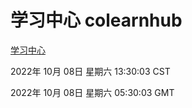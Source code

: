 # 学习中心 colearnhub
[学习中心](http://27.19.33.125:56308/colearnhub/)

2022年 10月 08日 星期六 13:30:03 CST

2022年 10月 08日 星期六 05:30:03 GMT
